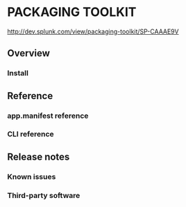 # PACKAGING TOOLKIT

<http://dev.splunk.com/view/packaging-toolkit/SP-CAAAE9V>

## Overview

### Install

## Reference

### app.manifest reference

### CLI reference

## Release notes

### Known issues

### Third-party software